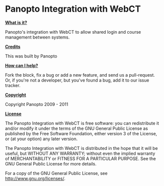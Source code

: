 <h1>Panopto Integration with WebCT</h1>

<b><u>What is it?</u></b>

Panopto's integration with WebCT to allow shared login and course management between systems.

<b><u>Credits</u></b>

This was built by Panopto

<b><u>How can I help?</u></b>

Fork the block, fix a bug or add a new feature, and send us a pull-request. Or, if you're not a developer, but you've found a bug, add it to our issue tracker.

<b><u>Copyright</u></b>

Copyright Panopto 2009 - 2011

<b><u>License</u></b>

The Panopto Integration with WebCT is free software: you can redistribute it and/or modify it under the terms of the GNU General Public License as published by the Free Software Foundation, either version 3 of the License, or (at your option) any later version.

The Panopto Integration with WebCT is distributed in the hope that it will be useful, but WITHOUT ANY WARRANTY; without even the implied warranty of MERCHANTABILITY or FITNESS FOR A PARTICULAR PURPOSE. See the GNU General Public License for more details.

For a copy of the GNU General Public License, see http://www.gnu.org/licenses/.